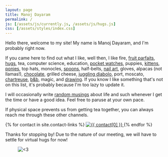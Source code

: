 ```yaml
---
layout: page
title: Manoj Dayaram
permalink: /
js: [/assets/js/currently.js, /assets/js/hugs.js]
css: [/assets/styles/index.css]
---
```


Hello there, welcome to my site!  My name is Manoj Dayaram, and I'm probably
<span id="currently-doing"></span>
right now.

If you came here to find out what I like, well then, I like fire,
[fruit parfaits](http://instagram.com/p/Tdz9s5G4OU/),
[hugs](/everybodyhurts), tea, computer science,
education, [pocket watches](http://www.iwcpocketwatch.com/),
puppies, [kittens](http://www.lolcats.com),
[ponies](http://mlp.wikia.com),
top hats, monocles,
[spoons](https://medium.com/@noj/the-ultimate-eating-utensil-33831153972f),
half-belts, [nail art](https://www.youtube.com/watch?v=DaYfonm51Lo),
gloves, alpacas (not llamas!), [chocolate](http://www.dandelionchocolate.com/),
grilled cheese, [juggling diabolo](/assets/images/manoj_diabolo.gif),
port, moscato,
[chartreuse](http://www.chartreuse.fr/green-chartreuse;fiche;3;uk.html),
[b&amp;b](http://www.bandbliqueur.com/), magic, and
[drawing](/blog/#sketches).  If you know I like
something that's not on this list, it's probably because I'm too lazy to update it.

I will occasionally write [random musings](/blog) about life
and such whenever I get the time or have a good idea.  Feel free to paruse
at your own pace.

If physical space prevents us from getting tea together, you can always reach me
through these other channels.

<p id="contacts">
{% for contact in site.contact-links %}
	<a class="contact" title="{{ contact[0] }}" href="{{ contact[1][0] }}">
		<img alt="{{ contact[0] }}" src="{{ contact[1][1] }}">
	</a>
{% endfor %}
</p>

Thanks for stopping by!  Due to the nature of our meeting, we will have to
settle for virtual hugs for now!

<figure id="hugs">
<img title="&lt;3" alt="&lt;3" src="">
</figure>
